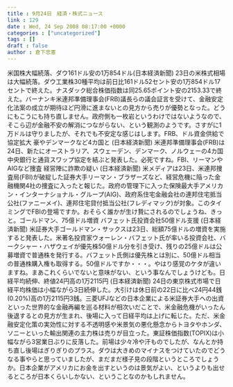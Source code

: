 ```yaml
---
title : 9月24日　経済・株式ニュース
link : 129
date : Wed, 24 Sep 2008 08:17:00 +0000
categories : ["uncategorized"]
tags : []
draft : false
author : 倉下忠憲
---
```


米国株大幅続落、ダウ161ドル安の1万854ドル(日本経済新聞) 23日の米株式相場は大幅続落。ダウ工業株30種平均は前日比161ドル52セント安の1万854ドル17セントで終えた。ナスダック総合株価指数は同25.65ポイント安の2153.33で終えた。バーナンキ米連邦準備理事会(FRB)議長らの議会証言を受けて、金融安定化法案の成立が期待ほど円滑に進まないとの見方から売りが優勢となった。どうにもこうにも持ち直しません。政府側も一枚岩というわけではないようなので、そこら辺が金融不安の解消につながらない、という観測のようです。さすがに1万ドルは守りましたが、それでも不安定な感じはします。FRB、ドル資金供給で協定拡大 豪やデンマークなど4カ国と (日本経済新聞) 米連邦準備理事会(FRB)は24日、新たにオーストラリア、スウェーデン、デンマーク、ノルウェーの4カ国中央銀行と通貨スワップ協定を結ぶと発表した。必死ですね。FBI、リーマンやAIGなど捜査 経営陣に詐欺の疑い (日本経済新聞) 米メディアは23日、米連邦捜査局(FBI)が破綻した証券大手リーマン・ブラザーズなど、経営危機に陥った金融機関4社の捜査に入ったと報じた。政府の管理下に入った保険最大手アメリカン・インターナショナル・グループ(AIG)、政府系住宅金融会社の連邦住宅抵当公社(ファニーメイ)、連邦住宅貸付抵当公社(フレディマック)が対象。このタイミングでFBIの登場ですか。おそらく誰かが生け贄にされるのでしょうね、きっと。ゴールドマン、75億ドル増資 バフェット氏投資会社50億ドル支援 (日本経済新聞) 米証券大手ゴールドマン・サックスは23日、総額75億ドルの増資を実施すると発表した。米著名投資家ウォーレン・バフェット氏が率いる投資会社、バークシャー・ハザウェイが優先株50億ドル分を引き受け、残りの25億ドルは公募増資で普通株を発行する。バフェット氏側は優先株とは別に、50億ドル相当の普通株購入権も取得する。50億ドルですか・・・。やはり感覚のケタが違いますね。まあこれくらいでないと意味がない、という事なんでしょうけども。日経平均続伸、終値24円高の1万2115円 (日本経済新聞) 24日の東京株式市場で日経平均株価は小幅ながら3日続伸した。大引けは休日前の22日に比べ24円44銭(0.20%)高の1万2115円3銭。三菱UFJなどの日本企業による米証券大手への出資といった世界的な金融再編を巡る材料が相次いだことで、米金融危機がいったん後退するとの見方が生まれ、後場に入って日経平均は上げに転じた。ただ、米金融安定化策の実効性に対する不透明感や米景気の悪化懸念からトヨタやホンダ、ソニーといった輸出関連の主力株は売りが目立った。東証株価指数(TOPIX)は小幅ながら3営業日ぶりに反落した。前場は少々冷や汗ものでしたが、なんとか持ち直し後場はぎりぎりのプラス。ダウは大きめのマイナスをつけていたのでどうなる事やらと思っていましたが、まだまだ様子見の段階というところでしょうか。日本企業がアメリカにお金を出すというのは景気がよい、というよりも出せるところが日本くらいしかない、ということなのかもしれません。
